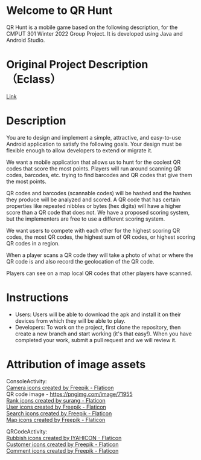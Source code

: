 # Welcome to QR Hunt
QR Hunt is a mobile game based on the following description, for the CMPUT 301 Winter 2022 Group Project. It is developed using Java and Android Studio. 

# Original Project Description（Eclass）

[Link](https://eclass.srv.ualberta.ca/mod/page/view.php?id=5825439)

# Description

You are to design and implement a simple, attractive, and easy-to-use Android application to satisfy the following goals. Your design must be flexible enough to allow developers to extend or migrate it.

We want a mobile application that allows us to hunt for the coolest QR codes that score the most points. Players will run around scanning QR codes, barcodes, etc. trying to find barcodes and QR codes that give them the most points.

QR codes and barcodes (scannable codes) will be hashed and the hashes they produce will be analyzed and scored. A QR code that has certain properties like repeated nibbles or bytes (hex digits) will have a higher score than a QR code that does not. We have a proposed scoring system, but the implementers are free to use a different scoring system.

We want users to compete with each other for the highest scoring QR codes, the most QR codes, the highest sum of QR codes, or highest scoring QR codes in a region. 

When a player scans a QR code they will take a photo of what or where the QR code is and also record the geolocation of the QR code. 

Players can see on a map local QR codes that other players have scanned.

# Instructions

* Users: Users will be able to download the apk and install it on their devices from which they will be able to play.
* Developers: To work on the project, first clone the repository, then create a new branch and start working (it's that easy!). When you have completed your work, submit a pull request and we will review it.

# Attribution of image assets
ConsoleActivity: </br>
<a href="https://www.flaticon.com/free-icons/camera" title="camera icons">Camera icons created by Freepik - Flaticon</a> </br>
QR code image - https://pngimg.com/image/71955 </br>
<a href="https://www.flaticon.com/free-icons/rank" title="rank icons">Rank icons created by surang - Flaticon</a> </br>
<a href="https://www.flaticon.com/free-icons/user" title="user icons">User icons created by Freepik - Flaticon</a> </br>
<a href="https://www.flaticon.com/free-icons/search" title="search icons">Search icons created by Freepik - Flaticon</a> </br>
<a href="https://www.flaticon.com/free-icons/map" title="map icons">Map icons created by Freepik - Flaticon</a> </br>

QRCodeActivity: </br>
<a href="https://www.flaticon.com/free-icons/rubbish" title="rubbish icons">Rubbish icons created by IYAHICON - Flaticon</a> </br>
<a href="https://www.flaticon.com/free-icons/customer" title="customer icons">Customer icons created by Freepik - Flaticon</a> </br>
<a href="https://www.flaticon.com/free-icons/comment" title="comment icons">Comment icons created by Freepik - Flaticon</a> </br>
